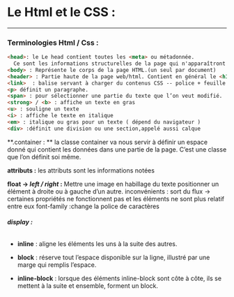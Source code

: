 # Le Html et le CSS :
*******
### Terminologies Html / Css :
``` html
<head>: le Le head contient toutes les <meta> ou métadonnée.
  Ce sont les informations structurelles de la page qui n'apparaîtront pas directement à l'écran mais qui sont nécessaire pour le bon fonctionnement de la page.
<body> : Représente le corps de la page HTML.(un seul par document)
<header> : Partie haute de la page web/html. Contient en général le <h1> et la navigation <nav>
<link>  : balise servant à charger du contenus CSS -- police + feuille de style
<p> définit un paragraphe.
<span> : pour sélectionner une partie du texte que l’on veut modifié.
<strong> / <b> : affiche un texte en gras
<u> : souligne un texte
<i> : affiche le texte en italique
<em> : italique ou gras pour un texte ( dépend du navigateur )
<div> :définit une division ou une section,appelé aussi calque
```
**.container : ** la classe container va nous servir à définir un espace donné qui contient les données dans une partie de la page. C’est une classe que l’on définit soi même.

**attributs :** les attributs sont les informations notées

**float → *left / right* :**
Mettre une image en habillage du texte
positionner un élément à droite ou à gauche d’un autre.
inconvénients : sort du flux → certaines propriétés ne fonctionnent pas et les éléments ne sont plus relatif entre eux
font-family :change la police de caractères

###### **display :**

* __inline__ : aligne les éléments les uns à la suite des autres.

* __block__ : réserve tout l’espace disponible sur la ligne, illustré par une marge qui remplis l’espace.
* __inline-block__ : lorsque des éléments inline-block sont côte à côte, ils se mettent à la suite et ensemble, forment un block.
